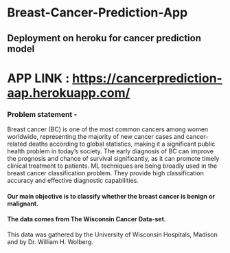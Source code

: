 # Breast-Cancer-Prediction-App
## Deployment on heroku for cancer prediction model

# APP LINK : https://cancerprediction-aap.herokuapp.com/

### Problem statement -
Breast cancer (BC) is one of the most common cancers among women worldwide, representing the majority of new cancer cases and cancer-related deaths according to global statistics, making it a significant public health problem in today’s society. The early diagnosis of BC can improve the prognosis and chance of survival significantly, as it can promote timely clinical treatment to patients. ML techniques are being broadly used in the breast cancer classification problem. They provide high classification accuracy and effective diagnostic capabilities.
#### Our main objective is to classify whether the breast cancer is benign or malignant.

#### The data comes from The Wisconsin Cancer Data-set. 
This data was gathered by the University of Wisconsin Hospitals, Madison and by Dr. William H. Wolberg.
